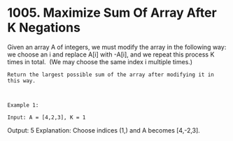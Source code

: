 # 1005. Maximize Sum Of Array After K Negations

Given an array A of integers, we must modify the array in
        the following way: we choose an i and replace A[i] with
        -A[i], and we repeat this process K times in total.  (We may
        choose the same index i multiple times.)

    Return the largest possible sum of the array after modifying it in this way.

     

    Example 1:

    Input: A = [4,2,3], K = 1
Output: 5
Explanation: Choose indices (1,) and A becomes [4,-2,3].